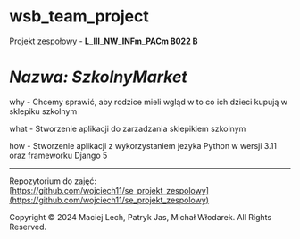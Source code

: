 # wsb_team_project

Projekt zespołowy - **L_III_NW_INFm_PACm B022 B**

# _Nazwa: SzkolnyMarket_

why - Chcemy sprawić, aby rodzice mieli wgląd w to co ich dzieci kupują w sklepiku szkolnym

what - Stworzenie aplikacji do zarzadzania sklepikiem szkolnym

how - Stworzenie aplikacji z wykorzystaniem jezyka Python w wersji 3.11 oraz frameworku Django 5

-------------------------------------------------------------------------------------------------

Repozytorium do zajęć: [https://github.com/wojciech11/se_projekt_zespolowy](https://github.com/wojciech11/se_projekt_zespolowy)

Copyright © 2024 Maciej Lech, Patryk Jas, Michał Włodarek. All Rights Reserved.